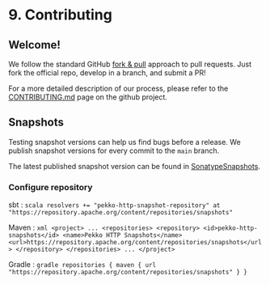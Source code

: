 # 9. Contributing

## Welcome!

We follow the standard GitHub [fork & pull](https://help.github.com/en/github/collaborating-with-issues-and-pull-requests/about-pull-requests#fork--pull) approach to pull requests. Just fork the official repo, develop in a branch, and submit a PR!

For a more detailed description of our process, please refer to the [CONTRIBUTING.md](https://github.com/apache/incubator-pekko-http/blob/main/CONTRIBUTING.md) page on the github project.

## Snapshots

Testing snapshot versions can help us find bugs before a release. We publish snapshot versions for every commit to the `main` branch.

The latest published snapshot version can be found in [SonatypeSnapshots].

### Configure repository

sbt
:   ```scala
    resolvers += "pekko-http-snapshot-repository" at "https://repository.apache.org/content/repositories/snapshots"
    ```

Maven
:   ```xml
    <project>
    ...
      <repositories>
        <repository>
          <id>pekko-http-snapshots</id>
          <name>Pekko HTTP Snapshots</name>
          <url>https://repository.apache.org/content/repositories/snapshots</url>
        </repository>
      </repositories>
    ...
    </project>
    ```

Gradle
:   ```gradle
    repositories {
      maven {
        url  "https://repository.apache.org/content/repositories/snapshots"
      }
    }
    ```

[SonatypeSnapshots]:        https://repository.apache.org/content/repositories/snapshots/org/apache/pekko/pekko-http-core_2.13/
